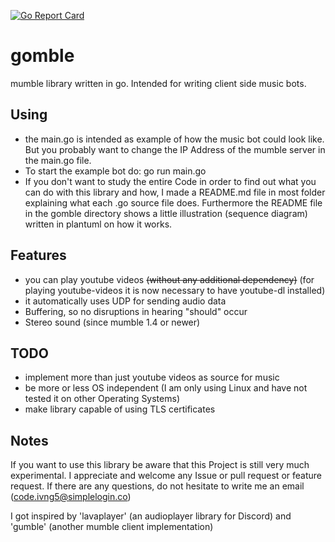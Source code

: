 [![Go Report Card](https://goreportcard.com/badge/github.com/CodingVoid/gomble)](https://goreportcard.com/report/github.com/CodingVoid/gomble)
# gomble
mumble library written in go. Intended for writing client side music bots.

## Using
- the main.go is intended as example of how the music bot could look like. But you probably want to change the IP Address of the mumble server in the main.go file.
- To start the example bot do: go run main.go
- If you don't want to study the entire Code in order to find out what you can do with this library and how, I made a README.md file in most folder explaining what each .go source file does. Furthermore the README file in the gomble directory shows a little illustration (sequence diagram) written in plantuml on how it works.

## Features
- you can play youtube videos ~~(without any additional dependency)~~ (for playing youtube-videos it is now necessary to have youtube-dl installed)
- it automatically uses UDP for sending audio data
- Buffering, so no disruptions in hearing "should" occur
- Stereo sound (since mumble 1.4 or newer)

## TODO
- implement more than just youtube videos as source for music
- be more or less OS independent (I am only using Linux and have not tested it on other Operating Systems)
- make library capable of using TLS certificates

## Notes
If you want to use this library be aware that this Project is still very much experimental. I appreciate and welcome any Issue or pull request or feature request.
If there are any questions, do not hesitate to write me an email (code.ivng5@simplelogin.co)

I got inspired by 'lavaplayer' (an audioplayer library for Discord) and 'gumble' (another mumble client implementation)
